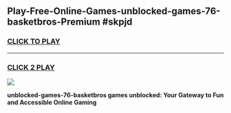 
## Play-Free-Online-Games-unblocked-games-76-basketbros-Premium #skpjd
<h3>
<a href="https://premium.freeplayer.one?title=unblocked-games-76-basketbros&ref=8M">CLICK TO PLAY</a></h3>
<hr>

<h3>
<a href="https://premium.freeplayer.one?title=unblocked-games-76-basketbros&ref=8M">CLICK 2 PLAY</a>
  
</h3>

<a href="https://premium.freeplayer.one?title=unblocked-games-76-basketbros&ref=8M"><img src="https://clearcache.store/games.png"></a>


**unblocked-games-76-basketbros games unblocked: Your Gateway to Fun and Accessible Online Gaming**
